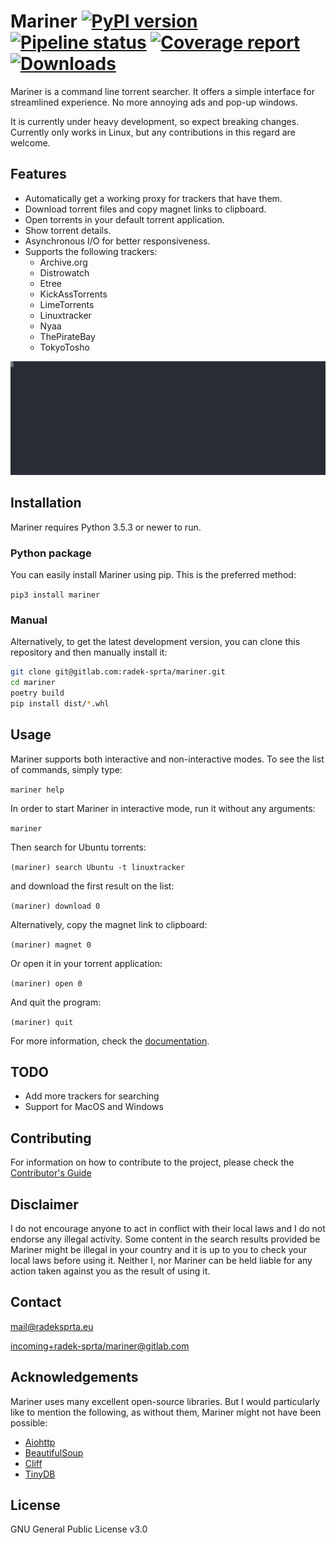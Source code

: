 # Mariner [![PyPI version](https://badge.fury.io/py/mariner.svg)](https://badge.fury.io/py/mariner) [![Pipeline status](https://gitlab.com/radek-sprta/mariner/badges/master/pipeline.svg)](https://gitlab.com/radek-sprta/mariner/commits/master) [![Coverage report](https://gitlab.com/radek-sprta/mariner/badges/master/coverage.svg)](https://gitlab.com/radek-sprta/mariner/commits/master) [![Downloads](http://pepy.tech/badge/mariner)](http://pepy.tech/project/mariner)

Mariner is a command line torrent searcher. It offers a simple interface for streamlined experience. No more annoying ads and pop-up windows.

It is currently under heavy development, so expect breaking changes. Currently only works in Linux, but any contributions in this regard are welcome.

## Features

- Automatically get a working proxy for trackers that have them.
- Download torrent files and copy magnet links to clipboard.
- Open torrents in your default torrent application.
- Show torrent details.
- Asynchronous I/O for better responsiveness.
- Supports the following trackers:
  - Archive.org
  - Distrowatch
  - Etree
  - KickAssTorrents
  - LimeTorrents
  - Linuxtracker
  - Nyaa
  - ThePirateBay
  - TokyoTosho

![Mariner demonstration](docs/assets/mariner.svg)

## Installation

Mariner requires Python 3.5.3 or newer to run.

### Python package

You can easily install Mariner using pip. This is the preferred method:

`pip3 install mariner`

### Manual

Alternatively, to get the latest development version, you can clone this repository and then manually install it:

``` bash
git clone git@gitlab.com:radek-sprta/mariner.git
cd mariner
poetry build
pip install dist/*.whl
```

## Usage

Mariner supports both interactive and non-interactive modes. To see the list of commands, simply type:

`mariner help`

In order to start Mariner in interactive mode, run it without any arguments:

`mariner`

Then search for Ubuntu torrents:

`(mariner) search Ubuntu -t linuxtracker`

and download the first result on the list:

`(mariner) download 0`

Alternatively, copy the magnet link to clipboard:

`(mariner) magnet 0`

Or open it in your torrent application:

`(mariner) open 0`

And quit the program:

`(mariner) quit`

For more information, check the [documentation][documentation].

## TODO

- Add more trackers for searching
- Support for MacOS and Windows

## Contributing

For information on how to contribute to the project, please check the [Contributor's Guide][contributing]

## Disclaimer

I do not encourage anyone to act in conflict with their local laws and I do not endorse any illegal activity. Some content in the search results provided be Mariner might be illegal in your country and it is up to you to check your local laws before using it. Neither I, nor Mariner can be held liable for any action taken against you as the result of using it.

## Contact

[mail@radeksprta.eu](mailto:mail@radeksprta.eu)

[incoming+radek-sprta/mariner@gitlab.com](incoming+radek-sprta/mariner@gitlab.com)

## Acknowledgements

Mariner uses many excellent open-source libraries. But I would particularly like to mention the following, as without them, Mariner might not have been possible:

- [Aiohttp](https://github.com/aio-libs/aiohttp)
- [BeautifulSoup](https://www.crummy.com/software/BeautifulSoup/)
- [Cliff](https://github.com/openstack/cliff/tree/master/cliff)
- [TinyDB](https://github.com/msiemens/tinydb)

## License

GNU General Public License v3.0

[contributing]: https://gitlab.com/radek-sprta/mariner/blob/master/CONTRIBUTING.md
[documentation]: https://radek-sprta.gitlab.io/mariner
